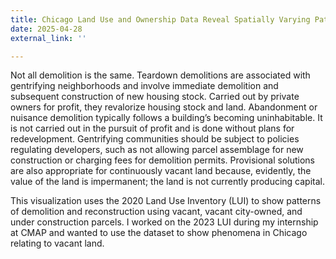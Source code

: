 ```yaml
---
title: Chicago Land Use and Ownership Data Reveal Spatially Varying Patterns of Demolition
date: 2025-04-28
external_link: ''

---
```


Not all demolition is the same. Teardown demolitions are associated with gentrifying neighborhoods and involve immediate demolition and subsequent construction of new housing stock. Carried out by private owners for profit, they revalorize housing stock and land. Abandonment or nuisance demolition typically follows a building’s becoming uninhabitable. It is not carried out in the pursuit of profit and is done without plans for redevelopment. Gentrifying communities should be subject to policies regulating developers, such as not allowing parcel assemblage for new construction or charging fees for demolition permits. Provisional solutions are also appropriate for continuously vacant land because, evidently, the value of the land is impermanent; the land is not currently producing capital.

This visualization uses the 2020 Land Use Inventory (LUI) to show patterns of demolition and reconstruction using vacant, vacant city-owned, and under construction parcels. I worked on the 2023 LUI during my internship at CMAP and wanted to use the dataset to show phenomena in Chicago relating to vacant land.

<!--more-->
